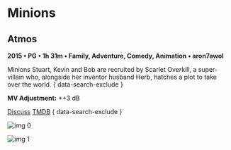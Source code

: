 # Minions

## Atmos

**2015 • PG • 1h 31m • Family, Adventure, Comedy, Animation • aron7awol**

Minions Stuart, Kevin and Bob are recruited by Scarlet Overkill, a super-villain who, alongside her inventor husband Herb, hatches a plot to take over the world.
{ data-search-exclude }

**MV Adjustment:** ++3 dB

[Discuss](https://www.avsforum.com/threads/bass-eq-for-filtered-movies.2995212/post-57617970)  [TMDB](211672)
{ data-search-exclude }

![img 0](https://i.imgur.com/C1Kje11.jpg)

![img 1](https://i.imgur.com/bvA5nBV.jpg)

